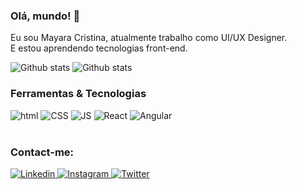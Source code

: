 <h3> Olá, mundo!  👋</h3> 
<p>Eu sou Mayara Cristina, atualmente trabalho como UI/UX Designer. <br>E estou aprendendo tecnologias front-end. 
</p>

<div>
  <img alt="Github stats" src="https://github-readme-stats.vercel.app/api?username=maycristina&theme=buefy&show_icons=true"/>
  <img alt="Github stats" src="https://github-readme-stats.vercel.app/api/top-langs/?username=maycristina"/><br>

  <!--<img alt="Toplanguages" src="https://github-readme-stats.vercel.app/api/wakatime?username=maycristina"/>-->

</div>


<div>
  <h3>Ferramentas & Tecnologias</h2>
<img alt="html" src="https://img.shields.io/badge/HTML5-E34F26?style=for-the-badge&logo=html5&logoColor=white"/>
<img alt="CSS" src="https://img.shields.io/badge/CSS3-1572B6?style=for-the-badge&logo=css3&logoColor=white"/> 
<img alt="JS" src="https://img.shields.io/badge/JavaScript-F7DF1E?style=for-the-badge&logo=javascript&logoColor=black"/> 
<img alt="React" src="https://img.shields.io/badge/React-20232A?style=for-the-badge&logo=react&logoColor=61DAFB"/> 
 <img alt="Angular" src="https://img.shields.io/badge/angular-%23DD0031.svg?style=for-the-badge&logo=angular&logoColor=white"
  
</div>
<div><br>
  <h3> Contact-me:</h3>
 <a href="https://www.linkedin.com/in/mayara-cristina"><img alt="Linkedin" src="https://img.shields.io/badge/LinkedIn-0077B5?style=for-the-badge&logo=linkedin&logoColor=white">   </a> 
  <a href="https://www.instagram.com/mayara.dsgn/"><img alt="Instagram" src="https://img.shields.io/badge/Instagram-E4405F?style=for-the-badge&logo=instagram&logoColor=white">   </a> 
  <a href="https://twitter.com/mayaracrst"> <img alt="Twitter" src="https://img.shields.io/badge/Twitter-1DA1F2?style=for-the-badge&logo=twitter&logoColor=white"/></a>
</div>

<!--
**maycristina/maycristina** is a ✨ _special_ ✨ repository because its `README.md` (this file) appears on your GitHub profile.

Here are some ideas to get you started:

- 🔭 I’m currently working on ...
- 🌱 I’m currently learning ...
- 👯 I’m looking to collaborate on ...
- 🤔 I’m looking for help with ...
- 💬 Ask me about ...
- 📫 How to reach me: ...
- 😄 Pronouns: ...
- ⚡ Fun fact: ...
-->

